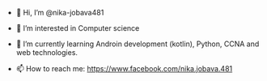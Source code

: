 - 👋 Hi, I’m @nika-jobava481
- 👀 I’m interested in Computer science
- 🌱 I’m currently learning Androin development (kotlin), Python, CCNA and web technologies.

- 📫 How to reach me: https://www.facebook.com/nika.jobava.481
